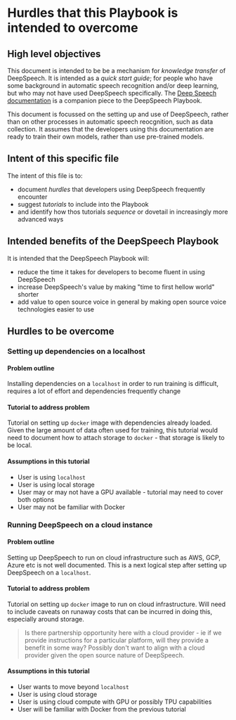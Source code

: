 # Hurdles that this Playbook is intended to overcome 

## High level objectives 

This document is intended to be be a mechanism for _knowledge transfer_ of DeepSpeech. It is intended as a _quick start guide_; for people who have some background in automatic speech recognition and/or deep learning, but who may not have used DeepSpeech specifically. The [Deep Speech documentation](https://deepspeech.readthedocs.io) is a companion piece to the DeepSpeech Playbook. 

This document is focussed on the setting up and use of DeepSpeech, rather than on other processes in automatic speech reocgnition, such as data collection. It assumes that the developers using this documentation are ready to train their own models, rather than use pre-trained models. 

## Intent of this specific file 

The intent of this file is to: 

* document _hurdles_ that developers using DeepSpeech frequently encounter
* suggest _tutorials_ to include into the Playbook  
* and identify how thos tutorials _sequence_ or dovetail in increasingly more advanced ways

## Intended benefits of the DeepSpeech Playbook 

It is intended that the DeepSpeech Playbook will: 

* reduce the time it takes for developers to become fluent in using DeepSpeech
* increase DeepSpeech's value by making "time to first hellow world" shorter
* add value to open source voice in general by making open source voice technologies easier to use

## Hurdles to be overcome 

### Setting up dependencies on a localhost

#### Problem outline 

Installing dependencies on a `localhost` in order to run training is difficult, requires a lot of effort and dependencies frequently change 

#### Tutorial to address problem 

Tutorial on setting up `docker` image with dependencies already loaded. Given the large amount of data often used for training, this tutorial would need to document how to attach storage to `docker` - that storage is likely to be local. 

#### Assumptions in this tutorial 

* User is using `localhost`
* User is using local storage 
* User may or may not have a GPU available - tutorial may need to cover both options 
* User may not be familiar with Docker 

### Running DeepSpeech on a cloud instance 

#### Problem outline 

Setting up DeepSpeech to run on cloud infrastructure such as AWS, GCP, Azure etc is not well documented. This is a next logical step after setting up DeepSpeech on a `localhost`. 

#### Tutorial to address problem 

Tutorial on setting up `docker` image to run on cloud infrastructure. Will need to include caveats on runaway costs that can be incurred in doing this, especially around storage. 

> Is there partnership opportunity here with a cloud provider - ie if we provide instructions for a particular platform, will they provide a benefit in some way? Possibly don't want to align with a cloud provider given the open source nature of DeepSpeech. 

#### Assumptions in this tutorial 

* User wants to move beyond `localhost`
* User is using cloud storage
* User is using cloud compute with GPU or possibly TPU capabilities 
* User will be familiar with Docker from the previous tutorial 

### 

